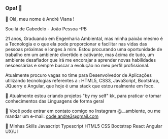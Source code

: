 ### Opa! 👋


💜 Olá, meu nome é André Viana !

Sou lá de Cabedelo - João Pessoa -PB

21 anos, Graduando em Engenharia Ambiental, mas minha paixão mesmo é a Tecnologia e o que ela pode proporcionar e facilitar nas vidas das pessoas próximas e longes à mim.
Estou procurando uma oportunidade de trabalho em um ambiente divertido e cativante, mas ácima de tudo, um ambiente desafiador que irá me encorajar a aprender novas habilidades nescessárias e sempre buscar a evolução no meu perfil profissional.

Atualmente procuro vagas no time para Desenvolvedor de Aplicações utilizando tecnologias referentes a : HTML5, CSS3, JavaScript, Bootstrap, JQuerry e Angular, que hoje é uma stack que estou realmente em foco.
 

🔭 Atualmente estou criando projetos "by my self" kk, para praticar e tomar conhecimentos das Linguagens de forma geral

💬 Você pode entrar em contato comigo no Instagram @__ambiente, ou me mandar um e-mail: code.andre3@gmail.com

🚀 Minhas Skills
Javascript Typescript HTML5 CSS Bootstrap React Angular UX/UI
